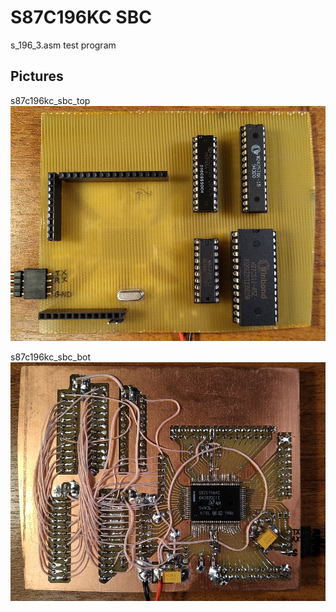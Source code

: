 
S87C196KC SBC
==========
s_196_3.asm test program

## Pictures

s87c196kc_sbc_top  
![s87c196kc_sbc_top ](/s87c196kc_sbc_top.jpg)

s87c196kc_sbc_bot   
![s87c196kc_sbc_bot](/s87c196kc_sbc_bot.jpg)

